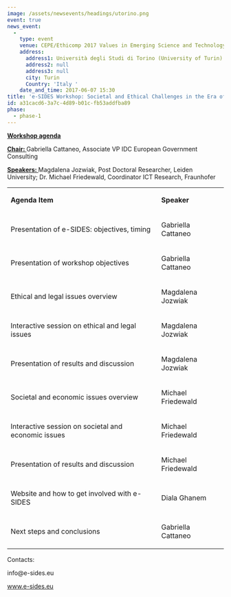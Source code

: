 ```yaml
---
image: /assets/newsevents/headings/utorino.png
event: true
news_event:
  - 
    type: event
    venue: CEPE/Ethicomp 2017 Values in Emerging Science and Technology
    address:
      address1: Università degli Studi di Torino (University of Turin)
      address2: null
      address3: null
      city: Turin
      Country: 'Italy '
    date_and_time: 2017-06-07 15:30
title: 'e-SIDES Workshop: Societal and Ethical Challenges in the Era of Big Data: Exploring the emerging issues and opportunities of big data management and analytics'
id: a31cacd6-3a7c-4d89-b01c-fb53addfba89
phase:
  - phase-1
---
```

<p><strong><u>Workshop agenda </u></strong>
</p>
<p><strong><u>Chair: </u></strong>Gabriella Cattaneo, Associate VP IDC European Government Consulting
</p>
<p><strong><u>Speakers: </u></strong>Magdalena Jozwiak, Post Doctoral Researcher, Leiden University; Dr. Michael Friedewald, Coordinator ICT Research, Fraunhofer
</p>
<table>
<tbody>
<tr>
	<td>
		<p><strong>Agenda Item</strong>
		</p>
	</td>
	<td>
		<p><strong>Speaker</strong>
		</p>
	</td>
</tr>
<tr>
	<td>
		<p>Presentation of e-SIDES: objectives, timing
		</p>
	</td>
	<td>
		<p>Gabriella Cattaneo
		</p>
	</td>
</tr>
<tr>
	<td>
		<p>Presentation of workshop objectives
		</p>
	</td>
	<td>
		<p>Gabriella   Cattaneo
		</p>
	</td>
</tr>
<tr>
	<td>
		<p>Ethical and legal issues overview
		</p>
	</td>
	<td>
		<p>Magdalena Jozwiak
		</p>
	</td>
</tr>
<tr>
	<td>
		<p>Interactive session on ethical and legal issues
		</p>
	</td>
	<td>
		<p>Magdalena   Jozwiak
		</p>
	</td>
</tr>
<tr>
	<td>
		<p>Presentation of results and discussion
		</p>
	</td>
	<td>
		<p>Magdalena Jozwiak
		</p>
	</td>
</tr>
<tr>
	<td>
		<p>Societal and economic issues overview
		</p>
	</td>
	<td>
		<p>Michael   Friedewald
		</p>
	</td>
</tr>
<tr>
	<td>
		<p>Interactive session on societal and economic   issues
		</p>
	</td>
	<td>
		<p>Michael Friedewald
		</p>
	</td>
</tr>
<tr>
	<td>
		<p>Presentation of results and discussion
		</p>
	</td>
	<td>
		<p>Michael   Friedewald
		</p>
	</td>
</tr>
<tr>
	<td>
		<p>Website and how to get involved with   e-SIDES
		</p>
	</td>
	<td>
		<p>Diala Ghanem
		</p>
	</td>
</tr>
<tr>
	<td>
		<p>Next   steps and conclusions
		</p>
	</td>
	<td>
		<p>Gabriella   Cattaneo
		</p>
	</td>
</tr>
</tbody>
</table>
<p>Contacts:
</p>
<p><a>info@e-sides.eu</a>
</p>
<p><a href="http://www.e-sides.eu/"><u></u></a><u><a href="http://www.e-sides.eu">www.e-sides.eu</a></u>
</p>